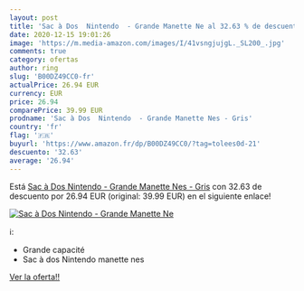 ```yaml
---
layout: post
title: 'Sac à Dos  Nintendo  - Grande Manette Ne al 32.63 % de descuento'
date: 2020-12-15 19:01:26
image: 'https://m.media-amazon.com/images/I/41vsngjujgL._SL200_.jpg'
comments: true
category: ofertas
author: ring
slug: 'B00DZ49CC0-fr'
actualPrice: 26.94 EUR
currency: EUR
price: 26.94
comparePrice: 39.99 EUR
prodname: 'Sac à Dos  Nintendo  - Grande Manette Nes - Gris'
country: 'fr'
flag: '🇫🇷'
buyurl: 'https://www.amazon.fr/dp/B00DZ49CC0/?tag=tolees0d-21'
descuento: '32.63'
average: '26.94'
---
```


Está [Sac à Dos  Nintendo  - Grande Manette Nes - Gris](https://www.amazon.fr/dp/B00DZ49CC0/?tag=tolees0d-21) con 32.63 de descuento por 26.94 EUR (original: 39.99 EUR) en el siguiente enlace!

[![Sac à Dos  Nintendo  - Grande Manette Ne](https://m.media-amazon.com/images/I/41vsngjujgL._SL200_.jpg)](https://www.amazon.fr/dp/B00DZ49CC0/?tag=tolees0d-21)

ℹ️:

- Grande capacité
- Sac à dos Nintendo manette nes

[Ver la oferta!!](https://www.amazon.fr/dp/B00DZ49CC0/?tag=tolees0d-21)
